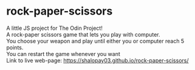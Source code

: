 # rock-paper-scissors

A little JS project for The Odin Project!\
A rock-paper scissors game that lets you play with computer.\
You choose your weapon and play until either you or computer reach 5 points.\
You can restart the game whenever you want\
Link to live web-page: https://shalopay03.github.io/rock-paper-scissors/